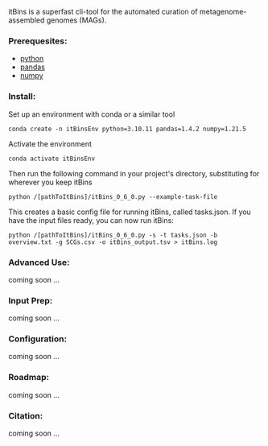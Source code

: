 itBins is a superfast cli-tool for the automated curation of metagenome-assembled genomes (MAGs).

### Prerequesites:

* [python](https://www.python.org)
* [pandas](https://pandas.pydata.org)
* [numpy](https://numpy.org/)

### Install:

Set up an environment with conda or a similar tool

```
conda create -n itBinsEnv python=3.10.11 pandas=1.4.2 numpy=1.21.5
```

Activate the environment

```
conda activate itBinsEnv
```

Then run the following command in your project's directory, substituting for wherever you keep itBins

```
python /[pathToItBins]/itBins_0_6_0.py --example-task-file
```

This creates a basic config file for running itBins, called tasks.json. If you have the input files ready, you can now run itBins:

```
python /[pathToItBins]/itBins_0_6_0.py -s -t tasks.json -b overview.txt -g SCGs.csv -o itBins_output.tsv > itBins.log
```

### Advanced Use:
coming soon ...

### Input Prep:
coming soon ...

### Configuration:
coming soon ...

### Roadmap:
coming soon ...

### Citation:
coming soon ...

